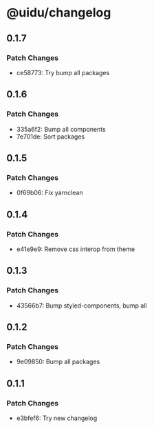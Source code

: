 # @uidu/changelog

## 0.1.7

### Patch Changes

- ce58773: Try bump all packages

## 0.1.6

### Patch Changes

- 335a6f2: Bump all components
- 7e701de: Sort packages

## 0.1.5

### Patch Changes

- 0f69b06: Fix yarnclean

## 0.1.4

### Patch Changes

- e41e9e9: Remove css interop from theme

## 0.1.3

### Patch Changes

- 43566b7: Bump styled-components, bump all

## 0.1.2

### Patch Changes

- 9e09850: Bump all packages

## 0.1.1

### Patch Changes

- e3bfef6: Try new changelog
